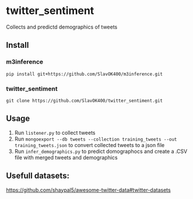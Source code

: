 # twitter_sentiment
Collects and predictd demographics of tweets

## Install
### m3inference
`pip install git+https://github.com/SlavOK400/m3inference.git`

### twitter_sentiment
`git clone https://github.com/SlavOK400/twitter_sentiment.git`

## Usage
1. Run `listener.py` to collect tweets
2. Run `mongoexport --db tweets --collection training_tweets --out training_tweets.json` to convert collected tweets to a json file
3. Run `infer_demographics.py` to predict domographocs and create a .CSV file with merged tweets and demographics


## Usefull datasets:
https://github.com/shaypal5/awesome-twitter-data#twitter-datasets
